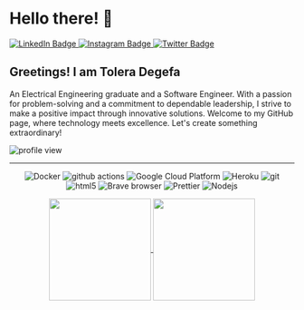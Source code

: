 # Hello there! 👋

<div align="left">
  <a href="https://www.linkedin.com/in/tolera-degefa-wey">
    <img src="https://img.shields.io/badge/LinkedIn-blue?style=flat-square&logo=linkedin&logoColor=white" alt="LinkedIn Badge"/>
  </a>
  <a href="https://www.instagram.com//tolera__dw">
    <img src="https://img.shields.io/badge/Instagram-E4405F?style=flat-square&logo=instagram&logoColor=white" alt="Instagram Badge"/>
  </a>
  <a href="https://twitter.com/toledeg">
    <img src="https://img.shields.io/badge/Twitter-blue?style=flat-square&logo=twitter&logoColor=white" alt="Twitter Badge"/>
  </a>
  
 
   

## Greetings! I am Tolera Degefa

An Electrical Engineering graduate and a Software Engineer. With a passion for problem-solving and a commitment to dependable leadership, I strive to make a positive impact through innovative solutions. Welcome to my GitHub page, where technology meets excellence. Let's create something extraordinary!

<img src="https://komarev.com/ghpvc/?username=todaycu&style=flat-square&color=blue" alt="profile view">

---


<div align="center">
<p>
  <img alt="Docker" src="https://img.shields.io/badge/-Docker-46a2f1?style=flat-square&logo=docker&logoColor=white" />
  <img alt="github actions" src="https://img.shields.io/badge/-Github_Actions-2088FF?style=flat-square&logo=github-actions&logoColor=white" />
  <img alt="Google Cloud Platform" src="https://img.shields.io/badge/-Google_Cloud_Platform-1a73e8?style=flat-square&logo=google-cloud&logoColor=white" />
  <img alt="Heroku" src="https://img.shields.io/badge/-Heroku-430098?style=flat-square&logo=heroku&logoColor=white" />
  <img alt="git" src="https://img.shields.io/badge/-Git-F05032?style=flat-square&logo=git&logoColor=white" />
  <img alt="html5" src="https://img.shields.io/badge/-HTML5-E34F26?style=flat-square&logo=html5&logoColor=white" />
  <img alt="Brave browser" src="https://img.shields.io/badge/-Brave_Browser-FB542B?style=flat-square&logo=brave&logoColor=white" />
  <img alt="Prettier" src="https://img.shields.io/badge/-Prettier-F7B93E?style=flat-square&logo=prettier&logoColor=white" />
  <img alt="Nodejs" src="https://img.shields.io/badge/-Nodejs-43853d?style=flat-square&logo=Node.js&logoColor=white" />
</p>

<a href="https://github.com/anuraghazra/github-readme-stats">
  <img height="180px" align="center" src="https://github-readme-stats.vercel.app/api?username=todaycu&show_icons=true&theme=jolly&layout=compact" />
</a>
<a href="https://github.com/anuraghazra/convoychat">
  <img height="180px" align="center" src="https://github-readme-stats.vercel.app/api/top-langs/?username=todaycu&langs_count=8&theme=jolly&layout=compact" />
</a>




<!---
todaycu/todaycu is a ✨ special ✨ repository because its `README.md` (this file) appears on your GitHub profile.
You can click the Preview link to take a look at your changes.
--->
